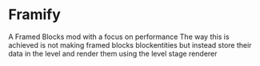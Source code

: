 # Framify

A Framed Blocks mod with a focus on performance
The way this is achieved is not making framed blocks blockentities but instead store their data in the level and render them
using the level stage renderer
